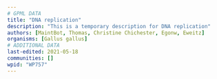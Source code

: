 ```yaml
---
# GPML DATA
title: "DNA replication"
description: "This is a temporary description for DNA replication"
authors: [MaintBot, Thomas, Christine Chichester, Egonw, Eweitz]
organisms: [Gallus gallus]
# ADDITIONAL DATA
last-edited: 2021-05-18
communities: []
wpid: "WP757"
---
```


